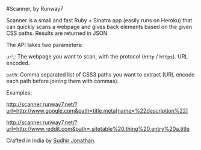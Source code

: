 #Scanner, by Runway7

Scanner is a small and fast Ruby + Sinatra app (easily runs on Heroku) that can quickly scans a webpage and gives back elements based on the given CSS paths. Results are returned in JSON. 

The API takes two parameters:

`url`: The webpage you want to scan, with the protocol (`http` / `https`). URL encoded.

`path`: Comma separated list of CSS3 paths you want to extract (URL encode each path before joining them with commas). 

Examples:

http://scanner.runway7.net/?url=http://www.google.com&path=title,meta[name=%22description%22]

http://scanner.runway7.net/?url=http://www.reddit.com&path=.sitetable%20.thing%20.entry%20a.title


Crafted in India by [Sudhir Jonathan](http://www.sudhirjonathan.com).